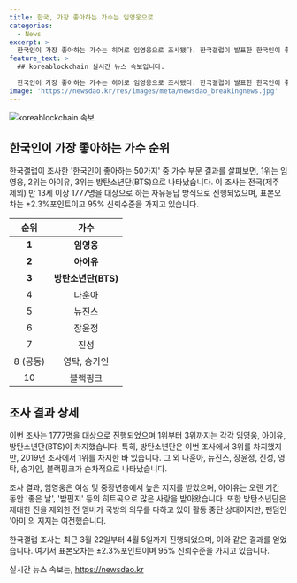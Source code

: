 ```yaml
---
title: 한국, 가장 좋아하는 가수는 임영웅으로
categories:
  - News
excerpt: >
  한국인이 가장 좋아하는 가수는 히어로 임영웅으로 조사됐다. 한국갤럽이 발표한 한국인이 좋아하는 50가지 조사 결과, 임영웅이 1위를 차지했고, 2위는 아이유, 3위는 방탄소년단(BTS)이었다. 임영웅은 미스터트롯 우승 후 여성·중장년층에서 큰 인기를 끌었으며, 방탄소년단은 멤버들의 국방의 의무를 다하고 있음에도 불구하고 활동 중단 상태지만 팬덤의 지지가 굳건하다. (출처: [더차트])
feature_text: >
  ## koreablockchain 실시간 뉴스 속보입니다.

  한국인이 가장 좋아하는 가수는 히어로 임영웅으로 조사됐다. 한국갤럽이 발표한 한국인이 좋아하는 50가지 조사 결과, 임영웅이 1위를 차지했고, 2위는 아이유, 3위는 방탄소년단(BTS)이었다. 임영웅은 미스터트롯 우승 후 여성·중장년층에서 큰 인기를 끌었으며, 방탄소년단은 멤버들의 국방의 의무를 다하고 있음에도 불구하고 활동 중단 상태지만 팬덤의 지지가 굳건하다. (출처: [더차트])
image: 'https://newsdao.kr/res/images/meta/newsdao_breakingnews.jpg'
---
```


<p><img src="https://newsdao.kr/res/images/meta/newsdao_breakingnews.jpg" alt="koreablockchain 속보" /></p>

<h2 data-ke-size="size26">한국인이 가장 좋아하는 가수 순위</h2>

<p data-ke-size="size16">한국갤럽이 조사한 '한국인이 좋아하는 50가지' 중 가수 부문 결과를 살펴보면, 1위는 임영웅, 2위는 아이유, 3위는 방탄소년단(BTS)으로 나타났습니다. 이 조사는 전국(제주 제외) 만 13세 이상 1777명을 대상으로 하는 자유응답 방식으로 진행되었으며, 표본오차는 ±2.3%포인트이고 95% 신뢰수준을 가지고 있습니다.</p>

<table>
    <thead>
        <tr>
            <th style="text-align: center;">순위</th>
            <th style="text-align: center;">가수</th>
        </tr>
    </thead>
    <tbody>
        <tr>
            <td style="text-align: center;"><b>1</b></td>
            <td style="text-align: center;"><b>임영웅</b></td>
        </tr>
        <tr>
            <td style="text-align: center;"><b>2</b></td>
            <td style="text-align: center;"><b>아이유</b></td>
        </tr>
        <tr>
            <td style="text-align: center;"><b>3</b></td>
            <td style="text-align: center;"><b>방탄소년단(BTS)</b></td>
        </tr>
        <tr>
            <td style="text-align: center;">4</td>
            <td style="text-align: center;">나훈아</td>
        </tr>
        <tr>
            <td style="text-align: center;">5</td>
            <td style="text-align: center;">뉴진스</td>
        </tr>
        <tr>
            <td style="text-align: center;">6</td>
            <td style="text-align: center;">장윤정</td>
        </tr>
        <tr>
            <td style="text-align: center;">7</td>
            <td style="text-align: center;">진성</td>
        </tr>
        <tr>
            <td style="text-align: center;">8 (공동)</td>
            <td style="text-align: center;">영탁, 송가인</td>
        </tr>
        <tr>
            <td style="text-align: center;">10</td>
            <td style="text-align: center;">블랙핑크</td>
        </tr>
    </tbody>
</table>

<h2 data-ke-size="size26">조사 결과 상세</h2>

<p data-ke-size="size16">이번 조사는 1777명을 대상으로 진행되었으며 1위부터 3위까지는 각각 임영웅, 아이유, 방탄소년단(BTS)이 차지했습니다. 특히, 방탄소년단은 이번 조사에서 3위를 차지했지만, 2019년 조사에서 1위를 차지한 바 있습니다. 그 외 나훈아, 뉴진스, 장윤정, 진성, 영탁, 송가인, 블랙핑크가 순차적으로 나타났습니다.</p>

<p data-ke-size="size16">조사 결과, 임영웅은 여성 및 중장년층에서 높은 지지를 받았으며, 아이유는 오랜 기간 동안 '좋은 날', '밤편지' 등의 히트곡으로 많은 사랑을 받아왔습니다. 또한 방탄소년단은 제대한 진을 제외한 전 멤버가 국방의 의무를 다하고 있어 활동 중단 상태이지만, 팬덤인 '아미'의 지지는 여전했습니다.</p>

<p data-ke-size="size16">한국갤럽 조사는 최근 3월 22일부터 4월 5일까지 진행되었으며, 이와 같은 결과를 얻었습니다. 여기서 표본오차는 ±2.3%포인트이며 95% 신뢰수준을 가지고 있습니다.</p>
실시간 뉴스 속보는, <a href="https://newsdao.kr" rel="dofollow">https://newsdao.kr</a>


